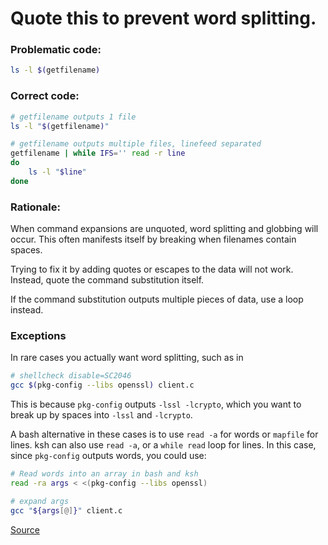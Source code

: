 # Quote this to prevent word splitting.

### Problematic code:

```sh
ls -l $(getfilename)
```

### Correct code:

```sh
# getfilename outputs 1 file
ls -l "$(getfilename)"

# getfilename outputs multiple files, linefeed separated
getfilename | while IFS='' read -r line
do
    ls -l "$line"
done
```

### Rationale:

When command expansions are unquoted, word splitting and globbing will occur. This often manifests itself by breaking when filenames contain spaces.

Trying to fix it by adding quotes or escapes to the data will not work. Instead, quote the command substitution itself.

If the command substitution outputs multiple pieces of data, use a loop instead.

### Exceptions

In rare cases you actually want word splitting, such as in

```sh
# shellcheck disable=SC2046
gcc $(pkg-config --libs openssl) client.c
```

This is because `pkg-config` outputs `-lssl -lcrypto`, which you want to break up by spaces into `-lssl` and `-lcrypto`.

A bash alternative in these cases is to use `read -a` for words or `mapfile` for lines. ksh can also use `read -a`, or a `while read` loop for lines. In this case, since `pkg-config` outputs words, you could use:

```sh
# Read words into an array in bash and ksh
read -ra args < <(pkg-config --libs openssl)

# expand args
gcc "${args[@]}" client.c
```
[Source](https://github.com/koalaman/shellcheck/wiki/SC2046)

